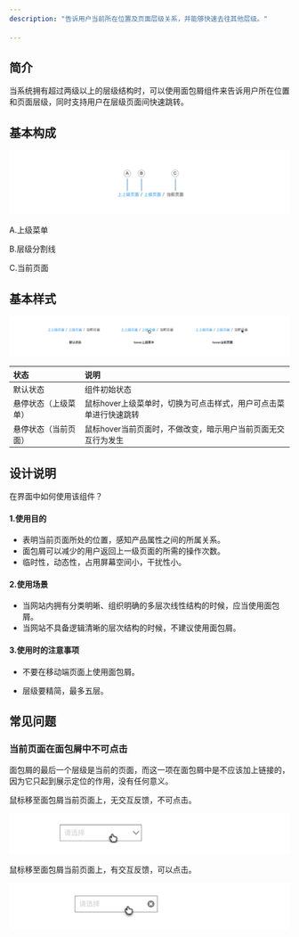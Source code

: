 ```yaml
---
description: "告诉用户当前所在位置及页面层级关系，并能够快速去往其他层级。"

---
```


<!--副标题具体写法见源代码模式-->

## 简介

当系统拥有超过两级以上的层级结构时，可以使用面包屑组件来告诉用户所在位置和页面层级，同时支持用户在层级页面间快速跳转。



## 基本构成

![基本构成](../../../images/基本构成-2972587.png)

A.上级菜单

B.层级分割线

C.当前页面




## 基本样式

![基本样式](../../../images/基本样式.png)

| 状态                 | 说明                                                         |
| :------------------- | :----------------------------------------------------------- |
| 默认状态             | 组件初始状态                                                 |
| 悬停状态（上级菜单） | 鼠标hover上级菜单时，切换为可点击样式，用户可点击菜单进行快速跳转 |
| 悬停状态（当前页面） | 鼠标hover当前页面时，不做改变，暗示用户当前页面无交互行为发生 |



## 设计说明

在界面中如何使用该组件？



#### 1.使用目的

-  表明当前页面所处的位置，感知产品属性之间的所属关系。      
- 面包屑可以减少的用户返回上一级页面的所需的操作次数。     
- 临时性，动态性，占用屏幕空间小，干扰性小。



#### 2.使用场景    

- 当网站内拥有分类明晰、组织明确的多层次线性结构的时候，应当使用面包屑。      
- 当网站不具备逻辑清晰的层次结构的时候，不建议使用面包屑。



#### 3.使用时的注意事项      

- 不要在移动端页面上使用面包屑。

- 层级要精简，最多五层。

  

## 常见问题

### 当前页面在面包屑中不可点击

面包屑的最后一个层级是当前的页面，而这一项在面包屑中是不应该加上链接的，因为它只起到展示定位的作用，没有任何意义。      

<div class="u-md-flex-without-bg">
   <div class="u-md-mr24">
      <p><i class="u-md-suggested"></i>鼠标移至面包屑当前页面上，无交互反馈，不可点击。</p>
      <img src="../../../images/级联选择器/004.png" alt="image alt" title="desc" />
   </div>
   <div>
      <p><i class="u-md-not-suggested"></i>鼠标移至面包屑当前页面上，有交互反馈，可以点击。</p>
      <img src="../../../images/级联选择器/005.png" alt="image alt" title="desc" />
   </div>
</div>



## 
